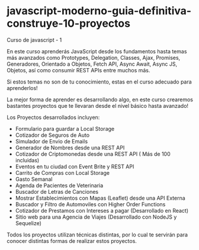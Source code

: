 # javascript-moderno-guia-definitiva-construye-10-proyectos
Curso de javascript - 1


En este curso aprenderás JavaScript desde los fundamentos hasta temas más avanzados como Prototypes, Delegation, Classes, Ajax, Promises, Generadores, Orientado a Objetos, Fetch API, Async Await, Async JS, Objetos, así como consumir REST APIs entre muchos más.

Si estos temas no son de tu conocimiento, estas en el curso adecuado para aprenderlos!

La mejor forma de aprender es desarrollando algo, en este curso crearemos bastantes proyectos que te llevaran desde el nivel básico hasta avanzado!

Los Proyectos desarrollados incluyen:

  - Formulario para guardar a Local Storage
  - Cotizador de Seguros de Auto
  - Simulador de Envio de Emails
  - Generador de Nombres desde una REST API
  - Cotizador de Criptomonedas desde una REST API ( Más de 100 incluidas)
  - Eventos en tu ciudad con Event Brite y REST API
  - Carrito de Compras con Local Storage
  - Gasto Semanal 
  - Agenda de Pacientes de Veterinaria
  - Buscador de Letras de Canciones
  - Mostrar Establecimientos con Mapas (Leaflet) desde una API Externa
  - Buscador y Filtro de Automoviles con Higher Order Functions
  - Cotizador de Prestamos con Intereses a pagar (Desarrollado en React)
  - Sitio web para una Agencia de Viajes (Desarrollado con NodeJS y Sequelize)

Todos los proyectos utilizan técnicas distintas, por lo cual te servirán para conocer distintas formas de realizar estos proyectos.
